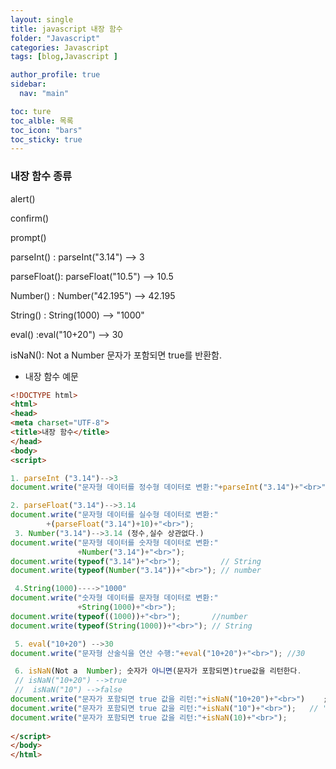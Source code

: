 ```yaml
---
layout: single
title: javascript 내장 함수
folder: "Javascript"
categories: Javascript 
tags: [blog,Javascript ]

author_profile: true
sidebar:
  nav: "main"

toc: ture
toc_alble: 목록
toc_icon: "bars"
toc_sticky: true
---
```

### 내장 함수 종류

  alert()  

  confirm()
  
  prompt()  

  parseInt() : parseInt("3.14") -->  3  

  parseFloat(): parseFloat("10.5") -->  10.5  

  Number() : Number("42.195") -->  42.195  

  String() : String(1000) --> "1000"

  eval() :eval("10+20") -->  30  

  isNaN(): Not a Number 문자가 포함되면 true를 반환함.  

* 내장 함수 예문

`````html
<!DOCTYPE html>
<html>
<head>
<meta charset="UTF-8">
<title>내장 함수</title>
</head>
<body>
<script>

1. parseInt ("3.14")-->3
document.write("문자형 데이터를 정수형 데이터로 변환:"+parseInt("3.14")+"<br>");

2. parseFloat("3.14")-->3.14
document.write("문자형 데이터를 실수형 데이터로 변환:"
		+(parseFloat("3.14")+10)+"<br>");
 3. Number("3.14")-->3.14 (정수,실수 상관없다.)
document.write("문자형 데이터를 숫자형 데이터로 변환:"
		       +Number("3.14")+"<br>");
document.write(typeof("3.14")+"<br>");		   // String      
document.write(typeof(Number("3.14"))+"<br>"); // number	 	       

 4.String(1000)---->"1000"
document.write("숫자형 데이터를 문자형 데이터로 변환:"
		       +String(1000)+"<br>");
document.write(typeof((1000))+"<br>");		 //number       
document.write(typeof(String(1000))+"<br>"); // String

 5. eval("10+20") -->30
document.write("문자형 산술식을 연산 수행:"+eval("10+20")+"<br>"); //30

 6. isNaN(Not a  Number); 숫자가 아니면(문자가 포함되면)true값을 리턴한다.
 // isNaN("10+20") -->true
 //  isNaN("10") -->false
document.write("문자가 포함되면 true 값을 리턴:"+isNaN("10+20")+"<br>")	; // +가 문자로 인식	       
document.write("문자가 포함되면 true 값을 리턴:"+isNaN("10")+"<br>");	 // " "	안에 있어도 숫자로 인식       
document.write("문자가 포함되면 true 값을 리턴:"+isNaN(10)+"<br>");		       
		
</script>
</body>
</html>
``````
